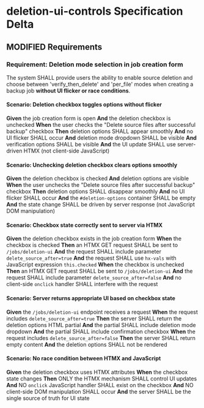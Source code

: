 # deletion-ui-controls Specification Delta

## MODIFIED Requirements

### Requirement: Deletion mode selection in job creation form

The system SHALL provide users the ability to enable source deletion and choose between 'verify_then_delete' and 'per_file' modes when creating a backup job **without UI flicker or race conditions**.

#### Scenario: Deletion checkbox toggles options without flicker

**Given** the job creation form is open
**And** the deletion checkbox is unchecked
**When** the user checks the "Delete source files after successful backup" checkbox
**Then** deletion options SHALL appear smoothly
**And** no UI flicker SHALL occur
**And** deletion mode dropdown SHALL be visible
**And** verification options SHALL be visible
**And** the UI update SHALL use server-driven HTMX (not client-side JavaScript)

#### Scenario: Unchecking deletion checkbox clears options smoothly

**Given** the deletion checkbox is checked
**And** deletion options are visible
**When** the user unchecks the "Delete source files after successful backup" checkbox
**Then** deletion options SHALL disappear smoothly
**And** no UI flicker SHALL occur
**And** the `#deletion-options` container SHALL be empty
**And** the state change SHALL be driven by server response (not JavaScript DOM manipulation)

#### Scenario: Checkbox state correctly sent to server via HTMX

**Given** the deletion checkbox exists in the job creation form
**When** the checkbox is checked
**Then** an HTMX GET request SHALL be sent to `/jobs/deletion-ui`
**And** the request SHALL include parameter `delete_source_after=true`
**And** the request SHALL use `hx-vals` with JavaScript expression `this.checked`
**When** the checkbox is unchecked
**Then** an HTMX GET request SHALL be sent to `/jobs/deletion-ui`
**And** the request SHALL include parameter `delete_source_after=false`
**And** no client-side `onclick` handler SHALL interfere with the request

#### Scenario: Server returns appropriate UI based on checkbox state

**Given** the `/jobs/deletion-ui` endpoint receives a request
**When** the request includes `delete_source_after=true`
**Then** the server SHALL return the deletion options HTML partial
**And** the partial SHALL include deletion mode dropdown
**And** the partial SHALL include confirmation checkbox
**When** the request includes `delete_source_after=false`
**Then** the server SHALL return empty content
**And** the deletion options SHALL not be rendered

#### Scenario: No race condition between HTMX and JavaScript

**Given** the deletion checkbox uses HTMX attributes
**When** the checkbox state changes
**Then** ONLY the HTMX mechanism SHALL control UI updates
**And** NO `onclick` JavaScript handler SHALL exist on the checkbox
**And** NO client-side DOM manipulation SHALL occur
**And** the server SHALL be the single source of truth for UI state
